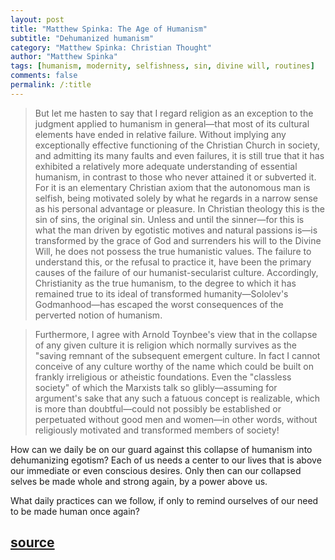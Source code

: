 ```yaml
---
layout: post
title: "Matthew Spinka: The Age of Humanism"
subtitle: "Dehumanized humanism"
category: "Matthew Spinka: Christian Thought"
author: "Matthew Spinka"
tags: [humanism, modernity, selfishness, sin, divine will, routines]
comments: false
permalink: /:title
---
```


> But let me hasten to say that I regard religion as an exception to the judgment applied to humanism in general—that most of its cultural elements have ended in relative failure. Without implying any exceptionally effective functioning of the Christian Church in society, and admitting its many faults and even failures, it is still true that it has exhibited a relatively more adequate understanding of essential humanism, in contrast to those who never attained it or subverted it. For it is an elementary Christian axiom that the autonomous man is selfish, being motivated solely by what he regards in a narrow sense as his personal advantage or pleasure. In Christian theology this is the sin of sins, the original sin. Unless and until the sinner—for this is what the man driven by egotistic motives and natural passions is—is transformed by the grace of God and surrenders his will to the Divine Will, he does not possess the true humanistic values. The failure to understand this, or the refusal to practice it, have been the primary causes of the failure of our humanist-secularist culture. Accordingly, Christianity as the true humanism, to the degree to which it has remained true to its ideal of transformed humanity—Sololev's Godmanhood—has escaped the worst consequences of the perverted notion of humanism.

> Furthermore, I agree with Arnold Toynbee's view that in the collapse of any given culture it is religion which normally survives as the "saving remnant of the subsequent emergent culture. In fact I cannot conceive of any culture worthy of the name which could be built on frankly irreligious or atheistic foundations. Even the "classless society" of which the Marxists talk so glibly—assuming for argument's sake that any such a fatuous concept is realizable, which is more than doubtful—could not possibly be established or perpetuated without good men and women—in other words, without religiously motivated and transformed members of society!

How can we daily be on our guard against this collapse of humanism into dehumanizing egotism? Each of us needs a center to our lives that is above our immediate or even conscious desires. Only then can our collapsed selves be made whole and strong again, by a power above us. 

What daily practices can we follow, if only to remind ourselves of our need to be made human once again?

<h2 class="post-source"><a href="https://archive.org/stream/christianthought00spin#page/10"><i class="fas fa-book" aria-hidden="true"></i> source</a></h2>